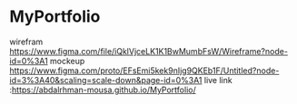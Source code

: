 # MyPortfolio
wirefram https://www.figma.com/file/iQklVjceLK1K1BwMumbFsW/Wireframe?node-id=0%3A1
mockeup https://www.figma.com/proto/EFsEmi5kek9nIjg9QKEb1F/Untitled?node-id=3%3A40&scaling=scale-down&page-id=0%3A1
live link :https://abdalrhman-mousa.github.io/MyPortfolio/
